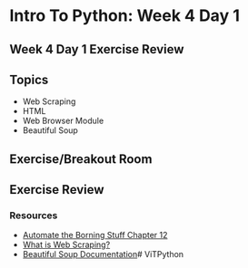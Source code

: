 # Intro To Python: Week 4 Day 1

## Week 4 Day 1 Exercise Review

## Topics
- Web Scraping
- HTML
- Web Browser Module
- Beautiful Soup

## Exercise/Breakout Room

## Exercise Review

### Resources

- [Automate the Borning Stuff Chapter 12](https://automatetheboringstuff.com/2e/chapter12/)
- [What is Web Scraping?](https://www.parsehub.com/blog/what-is-web-scraping/)
- [Beautiful Soup Documentation](https://www.crummy.com/software/BeautifulSoup/)# ViTPython
